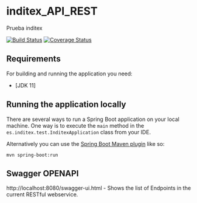 # inditex_API_REST
Prueba inditex

[![Build Status](https://app.travis-ci.com/vash95/inditex_API_REST.svg?branch=main)](https://app.travis-ci.com/vash95/inditex_API_REST)
[![Coverage Status](https://coveralls.io/repos/github/codecentric/springboot-sample-app/badge.svg?branch=master)](https://coveralls.io/github/codecentric/springboot-sample-app?branch=master)


## Requirements

For building and running the application you need:

- [JDK 11]


## Running the application locally

There are several ways to run a Spring Boot application on your local machine. One way is to execute the `main` method in the `es.inditex.test.InditexApplication` class from your IDE.

Alternatively you can use the [Spring Boot Maven plugin](https://docs.spring.io/spring-boot/docs/current/reference/html/build-tool-plugins-maven-plugin.html) like so:

```shell
mvn spring-boot:run
```

## Swagger OPENAPI

http://localhost:8080/swagger-ui.html - Shows the list of Endpoints in the current RESTful webservice.
